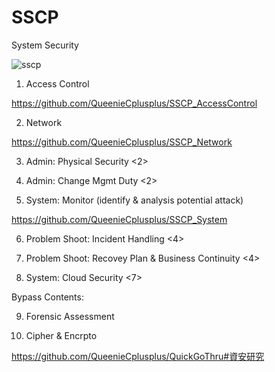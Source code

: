 # SSCP
System Security

![sscp](https://scontent.ftpe8-3.fna.fbcdn.net/v/t1.0-9/93498099_154086822747821_8646231739120746496_o.jpg?_nc_cat=106&_nc_sid=8024bb&_nc_ohc=264xCYAOt0MAX8KbLm1&_nc_ht=scontent.ftpe8-3.fna&oh=30990bf15de3b4dfc0809fbcb1461491&oe=5EBA16B0)

1. Access Control 

https://github.com/QueenieCplusplus/SSCP_AccessControl

2. Network 

https://github.com/QueenieCplusplus/SSCP_Network

3. Admin: Physical Security <2>

4. Admin: Change Mgmt Duty <2>

5. System: Monitor (identify & analysis potential attack) 

https://github.com/QueenieCplusplus/SSCP_System

6. Problem Shoot: Incident Handling <4>

7. Problem Shoot: Recovey Plan & Business Continuity <4>

8. System: Cloud Security <7>

Bypass Contents:

9. Forensic Assessment 

10. Cipher & Encrpto 

https://github.com/QueenieCplusplus/QuickGoThru#資安研究
